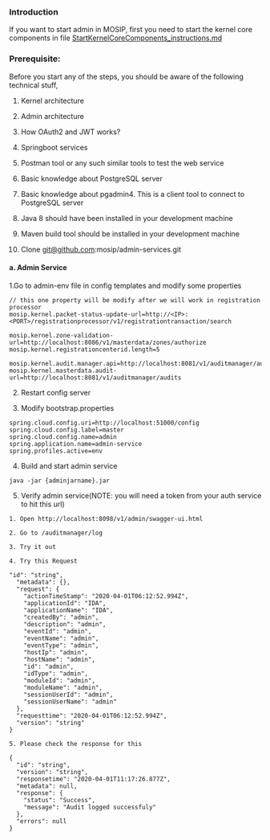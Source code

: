 ### Introduction

If you want to start admin in MOSIP, first you need to start the kernel core components in file [StartKernelCoreComponents_instructions.md](https://github.com/mosip/commons/blob/master/StartKernelCoreComponents_instructions.md)
  
### Prerequisite:

Before you start any of the steps, you should be aware of the following technical stuff, 

1. Kernel architecture

2. Admin architecture

3. How OAuth2 and JWT works?

4. Springboot services

5. Postman tool or any such similar tools to test the web service

6. Basic knowledge about PostgreSQL server 

7. Basic knowledge about pgadmin4. This is a client tool to connect to PostgreSQL server

8. Java 8 should have been installed in your development machine

9. Maven build tool should be installed in your development machine

10. Clone git@github.com:mosip/admin-services.git
  

#### a. Admin Service

1.Go to admin-env file in config templates  and modify some properties

```
// this one property will be modify after we will work in registration processor
mosip.kernel.packet-status-update-url=http://<IP>:<PORT>/registrationprocessor/v1/registrationtransaction/search

mosip.kernel.zone-validation-url=http://localhost:8086/v1/masterdata/zones/authorize
mosip.kernel.registrationcenterid.length=5 

mosip.kernel.audit.manager.api=http://localhost:8081/v1/auditmanager/audits
mosip.kernel.masterdata.audit-url=http://localhost:8081/v1/auditmanager/audits

```

2. Restart config server

3. Modify bootstrap.properties

```
spring.cloud.config.uri=http://localhost:51000/config
spring.cloud.config.label=master
spring.cloud.config.name=admin
spring.application.name=admin-service
spring.profiles.active=env
```

4. Build and start admin service

```
java -jar {adminjarname}.jar
```

5. Verify admin service(NOTE: you will need a token from your auth service to hit this url)

```
1. Open http://localhost:8098/v1/admin/swagger-ui.html

2. Go to /auditmanager/log

3. Try it out

4. Try this Request

"id": "string",
  "metadata": {},
  "request": {
    "actionTimeStamp": "2020-04-01T06:12:52.994Z",
    "applicationId": "IDA",
    "applicationName": "IDA",
    "createdBy": "admin",
    "description": "admin",
    "eventId": "admin",
    "eventName": "admin",
    "eventType": "admin",
    "hostIp": "admin",
    "hostName": "admin",
    "id": "admin",
    "idType": "admin",
    "moduleId": "admin",
    "moduleName": "admin",
    "sessionUserId": "admin",
    "sessionUserName": "admin"
  },
  "requesttime": "2020-04-01T06:12:52.994Z",
  "version": "string"
}

5. Please check the response for this

{
  "id": "string",
  "version": "string",
  "responsetime": "2020-04-01T11:17:26.877Z",
  "metadata": null,
  "response": {
    "status": "Success",
    "message": "Audit logged successfuly"
  },
  "errors": null
}
```
